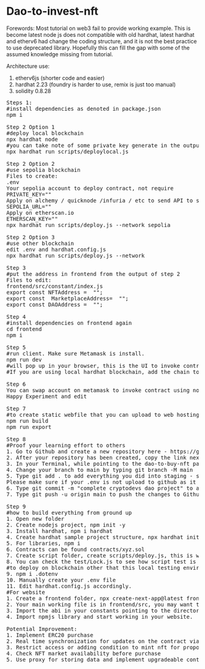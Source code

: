 # Dao-to-invest-nft

Forewords:
Most tutorial on web3 fail to provide working example. This is become latest node js does not compatible with old hardhat, latest hardhat and etherv6 had change the coding structure, and it is not the best practice to use deprecated library. Hopefully this can fill the gap with some of the assumed knowledge missing from tutorial.

Architecture use:
1. etherv6js (shorter code and easier)
2. hardhat 2.23 (foundry is harder to use, remix is just too manual)
3. solidity 0.8.28
<pre>
Steps 1:
#install dependencies as denoted in package.json
npm i

Step 2 Option 1
#deploy local blockchain
npx hardhat node
#you can take note of some private key generate in the output
npx hardhat run scripts/deploylocal.js

Step 2 Option 2
#use sepolia blockchain
Files to create:
.env
Your sepolia account to deploy contract, not require 
PRIVATE_KEY=""
Apply on alchemy / quicknode /infuria / etc to send API to sepolia network , must have at least 0.02eth
SEPOLIA_URL="" 
Apply on etherscan.io
ETHERSCAN_KEY=""
npx hardhat run scripts/deploy.js --network sepolia

Step 2 Option 3
#use other blockchain
edit .env and hardhat.config.js
npx hardhat run scripts/deploy.js --network <define in hardhatconfig>

Step 3
#put the address in frontend from the output of step 2
Files to edit:
frontend/src/constant/index.js
export const NFTAddress =  "";
export const  MarketplaceAddress=  "";
export const DAOAddress =  "";

Step 4
#install dependencies on frontend again 
cd frontend
npm i

Step 5
#run client. Make sure Metamask is install.
npm run dev 
#will pop up in your browser, this is the UI to invoke contract function from your PC. 
#If you are using local hardhat blockchain, add the chain to your metamask, add the account using private key collected in step 2 option 1

Step 6
You can swap account on metamask to invoke contract using non owner address without refreshing the page.
Happy Experiment and edit

Step 7
#to create static webfile that you can upload to web hosting server 
npm run build
npm run export

Step 8 
#Proof your learning effort to others
1. Go to Github and create a new repository here - https://github.com/new
2. After your repository has been created, copy the link next to Quick Setup that looks something like https://github.com/…/…git or git@github.com:…/…git
3. In your Terminal, while pointing to the dao-to-buy-nft parent directory, type git init and then git remote add origin <URL FROM ABOVE>
4. Change your branch to main by typing git branch -M main
5. Type git add . to add everything you did into staging - so it gets pushed to Github with the next commit
Please make sure if your .env is not upload to github as it contain private key. Check out how .gitignore works.
6. Type git commit -m "complete cryptodevs dao project" to attach a message describing your commit
7. Type git push -u origin main to push the changes to Github

Step 9 
#how to build everything from ground up
1. Open new folder
2. Create nodejs project, npm init -y
3. Install hardhat, npm i hardhat
4. Create hardhat sample project structure, npx hardhat init
5. For libraries, npm i  <package u found npmjs.org>
6. Contracts can be found contracts/xyz.sol
7. Create script folder, create scripts/deploy.js, this is where u deploy your contract automatically, this is better than manually click on remix.org UI for every contract changes.
8. You can check the test/Lock.js to see how script test is done for smartcontract, npx hardhat test to run each script in that folder
#to deploy on blockchain other that this local testing environment
9. npm i .dotenv
10. Manually create your .env file
11. Edit hardhat.config.js accordingly.
#For website
1. Create a frontend folder, npx create-next-app@latest frontend, this create next.js sample project.
2. Your main working file is in frontend/src, you may want to store some constant like contract address there, Your ABI is from artifacts/contracts/yourcontract.sol/yourcontract.json
3. Import the abi in your constants pointing to the directory containing your abi, refer to my frontend/src/constant/index.js, this is not the only method, there will always be a better way.
4. Import npmjs library and start working in your website.

Potential Improvement:
1. Implement ERC20 purchase
2. Real time synchronization for updates on the contract via events emit
3. Restrict access or adding condition to mint nft for proposal creation and voting rights.
4. Check NFT market availability before purchase
5. Use proxy for storing data and implement upgradeable contract.
</pre>
